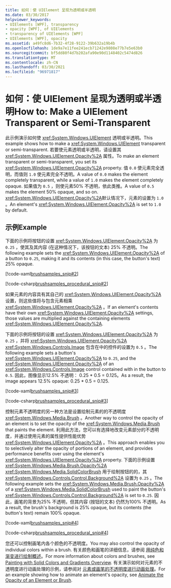 ```yaml
---
title: 如何：使 UIElement 呈现为透明或半透明
ms.date: 03/30/2017
helpviewer_keywords:
- UIElements [WPF], transparency
- opacity [WPF], of UIElements
- transparency of UIElements [WPF]
- UIElements [WPF], opacity
ms.assetid: a49fc8d6-7b32-4f28-9122-39b632a19b4b
ms.openlocfilehash: 1de9a7e11fee241ecb71242e9808e77b7e5e63b0
ms.sourcegitcommit: bf5dd80f4d7b202afa90e90d1148402c5474d826
ms.translationtype: MT
ms.contentlocale: zh-CN
ms.lasthandoff: 03/30/2021
ms.locfileid: "96971817"
---
```

# <a name="how-to-make-a-uielement-transparent-or-semi-transparent"></a><span data-ttu-id="6775c-102">如何：使 UIElement 呈现为透明或半透明</span><span class="sxs-lookup"><span data-stu-id="6775c-102">How to: Make a UIElement Transparent or Semi-Transparent</span></span>
<span data-ttu-id="6775c-103">此示例演示如何使 <xref:System.Windows.UIElement> 透明或半透明。</span><span class="sxs-lookup"><span data-stu-id="6775c-103">This example shows how to make a <xref:System.Windows.UIElement> transparent or semi-transparent.</span></span> <span data-ttu-id="6775c-104">若要使元素透明或半透明，请设置其 <xref:System.Windows.UIElement.Opacity%2A> 属性。</span><span class="sxs-lookup"><span data-stu-id="6775c-104">To make an element transparent or semi-transparent, you set its <xref:System.Windows.UIElement.Opacity%2A> property.</span></span> <span data-ttu-id="6775c-105">值 `0.0` 使元素完全透明，而值则 `1.0` 使元素完全不透明。</span><span class="sxs-lookup"><span data-stu-id="6775c-105">A value of `0.0` makes the element completely transparent, while a value of `1.0` makes the element completely opaque.</span></span> <span data-ttu-id="6775c-106">如果值为 `0.5` ，则使元素50% 不透明，依此类推。</span><span class="sxs-lookup"><span data-stu-id="6775c-106">A value of `0.5` makes the element 50% opaque, and so on.</span></span> <span data-ttu-id="6775c-107"><xref:System.Windows.UIElement.Opacity%2A>默认情况下，元素的设置为 `1.0` 。</span><span class="sxs-lookup"><span data-stu-id="6775c-107">An element's <xref:System.Windows.UIElement.Opacity%2A> is set to `1.0` by default.</span></span>  
  
## <a name="example"></a><span data-ttu-id="6775c-108">示例</span><span class="sxs-lookup"><span data-stu-id="6775c-108">Example</span></span>  
 <span data-ttu-id="6775c-109">下面的示例将按钮的设置 <xref:System.Windows.UIElement.Opacity%2A> 为 `0.25` ，使其及其内容 (在这种情况下，该按钮的文本) 25% 不透明。</span><span class="sxs-lookup"><span data-stu-id="6775c-109">The following example sets the <xref:System.Windows.UIElement.Opacity%2A> of a button to `0.25`, making it and its contents (in this case, the button's text) 25% opaque.</span></span>  
  
 [!code-xaml[brushsamples_snip#2](~/samples/snippets/csharp/VS_Snippets_Wpf/brushsamples_snip/CS/OpacityExample.xaml#2)]  
  
 [!code-csharp[brushsamples_procedural_snip#2](~/samples/snippets/csharp/VS_Snippets_Wpf/brushsamples_procedural_snip/CSharp/OpacityExample.cs#2)]  
  
 <span data-ttu-id="6775c-110">如果元素的内容具有其自己的 <xref:System.Windows.UIElement.Opacity%2A> 设置，则这些值将与包含元素相乘 <xref:System.Windows.UIElement.Opacity%2A> 。</span><span class="sxs-lookup"><span data-stu-id="6775c-110">If an element's contents have their own <xref:System.Windows.UIElement.Opacity%2A> settings, those values are multiplied against the containing elements <xref:System.Windows.UIElement.Opacity%2A>.</span></span>  
  
 <span data-ttu-id="6775c-111">下面的示例将按钮的设置 <xref:System.Windows.UIElement.Opacity%2A> 为 `0.25` ，并将 <xref:System.Windows.UIElement.Opacity%2A> <xref:System.Windows.Controls.Image> 包含在中的控件的设置为 `0.5` 。</span><span class="sxs-lookup"><span data-stu-id="6775c-111">The following example sets a button's <xref:System.Windows.UIElement.Opacity%2A> to `0.25`, and the <xref:System.Windows.UIElement.Opacity%2A> of an <xref:System.Windows.Controls.Image> control contained with in the button to `0.5`.</span></span> <span data-ttu-id="6775c-112">因此，图像显示12.5% 不透明： 0.25 \* 0.5 = 0.125。</span><span class="sxs-lookup"><span data-stu-id="6775c-112">As a result, the image appears 12.5% opaque: 0.25 \* 0.5 = 0.125.</span></span>  
  
 [!code-xaml[brushsamples_snip#3](~/samples/snippets/csharp/VS_Snippets_Wpf/brushsamples_snip/CS/OpacityExample.xaml#3)]  
  
 [!code-csharp[brushsamples_procedural_snip#3](~/samples/snippets/csharp/VS_Snippets_Wpf/brushsamples_procedural_snip/CSharp/OpacityExample.cs#3)]  
  
 <span data-ttu-id="6775c-113">控制元素不透明度的另一种方法是设置绘制元素的的不透明度 <xref:System.Windows.Media.Brush> 。</span><span class="sxs-lookup"><span data-stu-id="6775c-113">Another way to control the opacity of an element is to set the opacity of the <xref:System.Windows.Media.Brush> that paints the element.</span></span> <span data-ttu-id="6775c-114">利用此方法，您可以有选择地改变元素部分的不透明度，并通过使用元素的属性提供性能优势 <xref:System.Windows.UIElement.Opacity%2A> 。</span><span class="sxs-lookup"><span data-stu-id="6775c-114">This approach enables you to selectively alter the opacity of portions of an element, and provides performance benefits over using the element's <xref:System.Windows.UIElement.Opacity%2A> property.</span></span> <span data-ttu-id="6775c-115">下面的示例设置 <xref:System.Windows.Media.Brush.Opacity%2A> <xref:System.Windows.Media.SolidColorBrush> 用于绘制按钮的的，其 <xref:System.Windows.Controls.Control.Background%2A> 设置为 `0.25` 。</span><span class="sxs-lookup"><span data-stu-id="6775c-115">The following example sets the <xref:System.Windows.Media.Brush.Opacity%2A> of a <xref:System.Windows.Media.SolidColorBrush> used to paint the button's <xref:System.Windows.Controls.Control.Background%2A> is set to `0.25`.</span></span> <span data-ttu-id="6775c-116">因此，画笔的背景为25% 不透明，但其内容 (按钮的文本) 仍然为100% 不透明。</span><span class="sxs-lookup"><span data-stu-id="6775c-116">As a result, the brush's background is 25% opaque, but its contents (the button's text) remain 100% opaque.</span></span>  
  
 [!code-xaml[brushsamples_snip#4](~/samples/snippets/csharp/VS_Snippets_Wpf/brushsamples_snip/CS/OpacityExample.xaml#4)]  
  
 [!code-csharp[brushsamples_procedural_snip#4](~/samples/snippets/csharp/VS_Snippets_Wpf/brushsamples_procedural_snip/CSharp/OpacityExample.cs#4)]  
  
 <span data-ttu-id="6775c-117">您还可以控制画笔内各个颜色的不透明度。</span><span class="sxs-lookup"><span data-stu-id="6775c-117">You may also control the opacity of individual colors within a brush.</span></span> <span data-ttu-id="6775c-118">有关颜色和画笔的详细信息，请参阅 [用纯色和渐变进行绘制概述](../graphics-multimedia/painting-with-solid-colors-and-gradients-overview.md)。</span><span class="sxs-lookup"><span data-stu-id="6775c-118">For more information about colors and brushes, see [Painting with Solid Colors and Gradients Overview](../graphics-multimedia/painting-with-solid-colors-and-gradients-overview.md).</span></span> <span data-ttu-id="6775c-119">有关演示如何对元素的不透明度进行动画处理的示例，请参阅对 [元素或画笔的不透明度进行动画处理](../graphics-multimedia/how-to-animate-the-opacity-of-an-element-or-brush.md)。</span><span class="sxs-lookup"><span data-stu-id="6775c-119">For an example showing how to animate an element's opacity, see [Animate the Opacity of an Element or Brush](../graphics-multimedia/how-to-animate-the-opacity-of-an-element-or-brush.md).</span></span>
